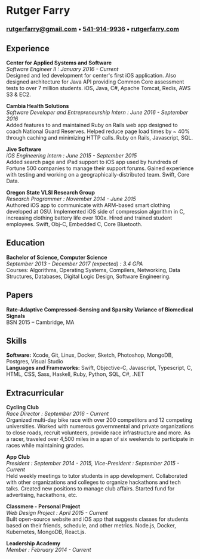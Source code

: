 # Rutger Farry
### [rutgerfarry@gmail.com](mailto:rutgerfarry@gmail.com) • [541-914-9936](tel:541-914-9936) • [rutgerfarry.com](http://rutgerfarry.com)

## Experience
**Center for Applied Systems and Software** \
*Software Engineer II : January 2016 - Current* \
Designed and led development for center's first iOS application. Also designed architecture for Java API providing Common Core assessment tests to over 7 million students. iOS, Java, C#, Apache Tomcat, Redis, AWS S3 & EC2.

**Cambia Health Solutions** \
*Software Developer and Entrepreneurship Intern : June 2016 - September 2016* \
Added features to and maintained Ruby on Rails web app designed to coach National Guard Reserves. Helped reduce page load times by ~ 40% through caching and minimizing HTTP calls. Ruby on Rails, Javascript, SQL.

**Jive Software** \
*iOS Engineering Intern : June 2015 - September 2015* \
Added search page and iPad support to iOS app used by hundreds of Fortune 500 companies to manage their support forums. Gained experience with testing and working on a geographically-distributed team. Swift, Core Data.

**Oregon State VLSI Research Group** \
*Research Programmer : November 2014 - June 2015* \
Authored iOS app to communicate with ARM-based smart clothing developed at OSU. Implemented iOS side of compression algorithm in C, increasing clothing battery life over 100x. Hired and trained student employees. Swift, Obj-C, Embedded C, Core Bluetooth.

## Education
**Bachelor of Science, Computer Science** \
*September 2013 - December 2017 (expected) : 3.4 GPA* \
Courses: Algorithms, Operating Systems, Compilers, Networking, Data Structures, Databases, Digital Logic Design, Software Engineering.

## Papers
**Rate-Adaptive Compressed-Sensing and Sparsity Variance of Biomedical Signals** \
BSN 2015 – Cambridge, MA

## Skills
**Software:** Xcode, Git, Linux, Docker, Sketch, Photoshop, MongoDB, Postgres, Visual Studio \
**Languages and Frameworks:** Swift, Objective-C, Javascript, Typescript, C, HTML, CSS, Sass, Haskell, Ruby, Python, SQL, C#, .NET

## Extracurricular
**Cycling Club** \
*Race Director : September 2016 - Current* \
Organized multi-day bike race with over 200 competitors and 12 competing universities. Worked with numerous governmental and private organizations to close roads, recruit volunteers, provide race infrastructure and more. As a racer, traveled over 4,500 miles in a span of six weekends to participate in races while maintaining grades.

**App Club** \
*President : September 2014 - 2015, Vice-President : September 2015 - Current* \
Held weekly meetings to tutor students in app development. Collaborated with other organizations and colleges to organize hackathons and tech talks. Created new positions to manage club affairs. Started fund for advertising, hackathons, etc.

**Classmere - Personal Project** \
*Web Design Project : April 2015 - Current* \
Built open-source website and iOS app that suggests classes for students based on their friends, schedule, and other metrics. Node.js, Docker, Kubernetes, MongoDB, React.js.

**Leadership Academy** \
*Member : February 2014 - Current*
